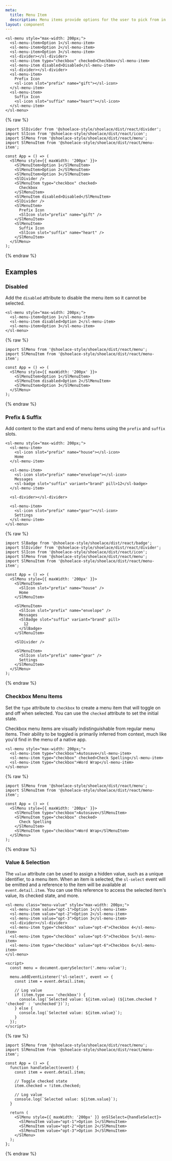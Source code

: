 ```yaml
---
meta:
  title: Menu Item
  description: Menu items provide options for the user to pick from in a menu.
layout: component
---
```


```html:preview
<sl-menu style="max-width: 200px;">
  <sl-menu-item>Option 1</sl-menu-item>
  <sl-menu-item>Option 2</sl-menu-item>
  <sl-menu-item>Option 3</sl-menu-item>
  <sl-divider></sl-divider>
  <sl-menu-item type="checkbox" checked>Checkbox</sl-menu-item>
  <sl-menu-item disabled>Disabled</sl-menu-item>
  <sl-divider></sl-divider>
  <sl-menu-item>
    Prefix Icon
    <sl-icon slot="prefix" name="gift"></sl-icon>
  </sl-menu-item>
  <sl-menu-item>
    Suffix Icon
    <sl-icon slot="suffix" name="heart"></sl-icon>
  </sl-menu-item>
</sl-menu>
```

{% raw %}

```jsx:react
import SlDivider from '@shoelace-style/shoelace/dist/react/divider';
import SlIcon from '@shoelace-style/shoelace/dist/react/icon';
import SlMenu from '@shoelace-style/shoelace/dist/react/menu';
import SlMenuItem from '@shoelace-style/shoelace/dist/react/menu-item';

const App = () => (
  <SlMenu style={{ maxWidth: '200px' }}>
    <SlMenuItem>Option 1</SlMenuItem>
    <SlMenuItem>Option 2</SlMenuItem>
    <SlMenuItem>Option 3</SlMenuItem>
    <SlDivider />
    <SlMenuItem type="checkbox" checked>
      Checkbox
    </SlMenuItem>
    <SlMenuItem disabled>Disabled</SlMenuItem>
    <SlDivider />
    <SlMenuItem>
      Prefix Icon
      <SlIcon slot="prefix" name="gift" />
    </SlMenuItem>
    <SlMenuItem>
      Suffix Icon
      <SlIcon slot="suffix" name="heart" />
    </SlMenuItem>
  </SlMenu>
);
```

{% endraw %}

## Examples

### Disabled

Add the `disabled` attribute to disable the menu item so it cannot be selected.

```html:preview
<sl-menu style="max-width: 200px;">
  <sl-menu-item>Option 1</sl-menu-item>
  <sl-menu-item disabled>Option 2</sl-menu-item>
  <sl-menu-item>Option 3</sl-menu-item>
</sl-menu>
```

{% raw %}

```jsx:react
import SlMenu from '@shoelace-style/shoelace/dist/react/menu';
import SlMenuItem from '@shoelace-style/shoelace/dist/react/menu-item';

const App = () => (
  <SlMenu style={{ maxWidth: '200px' }}>
    <SlMenuItem>Option 1</SlMenuItem>
    <SlMenuItem disabled>Option 2</SlMenuItem>
    <SlMenuItem>Option 3</SlMenuItem>
  </SlMenu>
);
```

{% endraw %}

### Prefix & Suffix

Add content to the start and end of menu items using the `prefix` and `suffix` slots.

```html:preview
<sl-menu style="max-width: 200px;">
  <sl-menu-item>
    <sl-icon slot="prefix" name="house"></sl-icon>
    Home
  </sl-menu-item>

  <sl-menu-item>
    <sl-icon slot="prefix" name="envelope"></sl-icon>
    Messages
    <sl-badge slot="suffix" variant="brand" pill>12</sl-badge>
  </sl-menu-item>

  <sl-divider></sl-divider>

  <sl-menu-item>
    <sl-icon slot="prefix" name="gear"></sl-icon>
    Settings
  </sl-menu-item>
</sl-menu>
```

{% raw %}

```jsx:react
import SlBadge from '@shoelace-style/shoelace/dist/react/badge';
import SlDivider from '@shoelace-style/shoelace/dist/react/divider';
import SlIcon from '@shoelace-style/shoelace/dist/react/icon';
import SlMenu from '@shoelace-style/shoelace/dist/react/menu';
import SlMenuItem from '@shoelace-style/shoelace/dist/react/menu-item';

const App = () => (
  <SlMenu style={{ maxWidth: '200px' }}>
    <SlMenuItem>
      <SlIcon slot="prefix" name="house" />
      Home
    </SlMenuItem>

    <SlMenuItem>
      <SlIcon slot="prefix" name="envelope" />
      Messages
      <SlBadge slot="suffix" variant="brand" pill>
        12
      </SlBadge>
    </SlMenuItem>

    <SlDivider />

    <SlMenuItem>
      <SlIcon slot="prefix" name="gear" />
      Settings
    </SlMenuItem>
  </SlMenu>
);
```

{% endraw %}

### Checkbox Menu Items

Set the `type` attribute to `checkbox` to create a menu item that will toggle on and off when selected. You can use the `checked` attribute to set the initial state.

Checkbox menu items are visually indistinguishable from regular menu items. Their ability to be toggled is primarily inferred from context, much like you'd find in the menu of a native app.

```html:preview
<sl-menu style="max-width: 200px;">
  <sl-menu-item type="checkbox">Autosave</sl-menu-item>
  <sl-menu-item type="checkbox" checked>Check Spelling</sl-menu-item>
  <sl-menu-item type="checkbox">Word Wrap</sl-menu-item>
</sl-menu>
```

{% raw %}

```jsx:react
import SlMenu from '@shoelace-style/shoelace/dist/react/menu';
import SlMenuItem from '@shoelace-style/shoelace/dist/react/menu-item';

const App = () => (
  <SlMenu style={{ maxWidth: '200px' }}>
    <SlMenuItem type="checkbox">Autosave</SlMenuItem>
    <SlMenuItem type="checkbox" checked>
      Check Spelling
    </SlMenuItem>
    <SlMenuItem type="checkbox">Word Wrap</SlMenuItem>
  </SlMenu>
);
```

{% endraw %}

### Value & Selection

The `value` attribute can be used to assign a hidden value, such as a unique identifier, to a menu item. When an item is selected, the `sl-select` event will be emitted and a reference to the item will be available at `event.detail.item`. You can use this reference to access the selected item's value, its checked state, and more.

```html:preview
<sl-menu class="menu-value" style="max-width: 200px;">
  <sl-menu-item value="opt-1">Option 1</sl-menu-item>
  <sl-menu-item value="opt-2">Option 2</sl-menu-item>
  <sl-menu-item value="opt-3">Option 3</sl-menu-item>
  <sl-divider></sl-divider>
  <sl-menu-item type="checkbox" value="opt-4">Checkbox 4</sl-menu-item>
  <sl-menu-item type="checkbox" value="opt-5">Checkbox 5</sl-menu-item>
  <sl-menu-item type="checkbox" value="opt-6">Checkbox 6</sl-menu-item>
</sl-menu>

<script>
  const menu = document.querySelector('.menu-value');

  menu.addEventListener('sl-select', event => {
    const item = event.detail.item;

    // Log value
    if (item.type === 'checkbox') {
      console.log(`Selected value: ${item.value} (${item.checked ? 'checked' : 'unchecked'})`);
    } else {
      console.log(`Selected value: ${item.value}`);
    }
  });
</script>
```

{% raw %}

```jsx:react
import SlMenu from '@shoelace-style/shoelace/dist/react/menu';
import SlMenuItem from '@shoelace-style/shoelace/dist/react/menu-item';

const App = () => {
  function handleSelect(event) {
    const item = event.detail.item;

    // Toggle checked state
    item.checked = !item.checked;

    // Log value
    console.log(`Selected value: ${item.value}`);
  }

  return (
    <SlMenu style={{ maxWidth: '200px' }} onSlSelect={handleSelect}>
      <SlMenuItem value="opt-1">Option 1</SlMenuItem>
      <SlMenuItem value="opt-2">Option 2</SlMenuItem>
      <SlMenuItem value="opt-3">Option 3</SlMenuItem>
    </SlMenu>
  );
};
```

{% endraw %}
